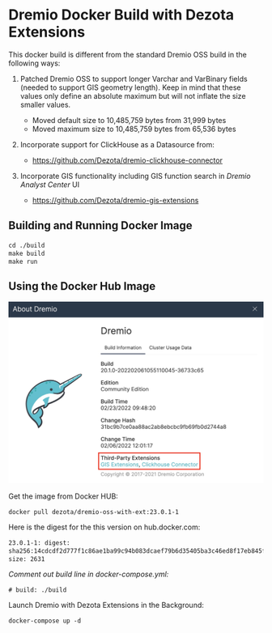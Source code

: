 # Dremio Docker Build with Dezota Extensions

This docker build is different from the standard Dremio OSS build in the
following ways:

1. Patched Dremio OSS to support longer Varchar and VarBinary fields (needed
to support GIS geometry length).  Keep in mind that these values only define 
an absolute maximum but will not inflate the size smaller values.

   - Moved default size to 10,485,759 bytes from 31,999 bytes
   - Moved maximum size to 10,485,759 bytes from 65,536 bytes 

2. Incorporate support for ClickHouse as a Datasource from:

   - https://github.com/Dezota/dremio-clickhouse-connector

3. Incorporate GIS functionality including GIS function search in *Dremio Analyst
Center* UI

   - https://github.com/Dezota/dremio-gis-extensions

## Building and Running Docker Image

```
cd ./build
make build
make run
```

## Using the Docker Hub Image

![About Dremio with Dezota Extensions](./about_dremio_ext.jpg)

Get the image from Docker HUB:
```
docker pull dezota/dremio-oss-with-ext:23.0.1-1
```

Here is the digest for the this version on hub.docker.com:
```
23.0.1-1: digest: sha256:14cdcdf2d777f1c86ae1ba99c94b083dcaef79b6d35405ba3c46ed8f17eb845f size: 2631
````

*Comment out build line in docker-compose.yml:*
```
# build: ./build
```

Launch Dremio with Dezota Extensions in the Background:
```
docker-compose up -d
```
